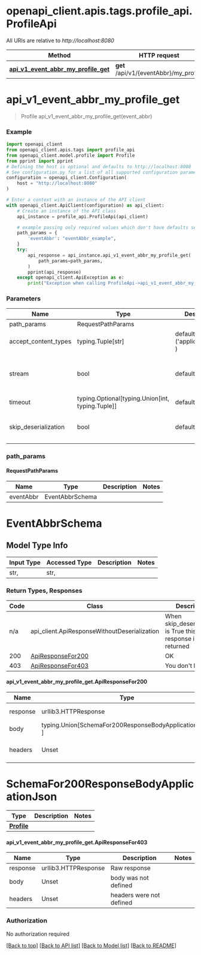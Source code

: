 <a name="__pageTop"></a>
# openapi_client.apis.tags.profile_api.ProfileApi

All URIs are relative to *http://localhost:8080*

Method | HTTP request | Description
------------- | ------------- | -------------
[**api_v1_event_abbr_my_profile_get**](#api_v1_event_abbr_my_profile_get) | **get** /api/v1/{eventAbbr}/my_profile | 

# **api_v1_event_abbr_my_profile_get**
<a name="api_v1_event_abbr_my_profile_get"></a>
> Profile api_v1_event_abbr_my_profile_get(event_abbr)



### Example

```python
import openapi_client
from openapi_client.apis.tags import profile_api
from openapi_client.model.profile import Profile
from pprint import pprint
# Defining the host is optional and defaults to http://localhost:8080
# See configuration.py for a list of all supported configuration parameters.
configuration = openapi_client.Configuration(
    host = "http://localhost:8080"
)

# Enter a context with an instance of the API client
with openapi_client.ApiClient(configuration) as api_client:
    # Create an instance of the API class
    api_instance = profile_api.ProfileApi(api_client)

    # example passing only required values which don't have defaults set
    path_params = {
        'eventAbbr': "eventAbbr_example",
    }
    try:
        api_response = api_instance.api_v1_event_abbr_my_profile_get(
            path_params=path_params,
        )
        pprint(api_response)
    except openapi_client.ApiException as e:
        print("Exception when calling ProfileApi->api_v1_event_abbr_my_profile_get: %s\n" % e)
```
### Parameters

Name | Type | Description  | Notes
------------- | ------------- | ------------- | -------------
path_params | RequestPathParams | |
accept_content_types | typing.Tuple[str] | default is ('application/json', ) | Tells the server the content type(s) that are accepted by the client
stream | bool | default is False | if True then the response.content will be streamed and loaded from a file like object. When downloading a file, set this to True to force the code to deserialize the content to a FileSchema file
timeout | typing.Optional[typing.Union[int, typing.Tuple]] | default is None | the timeout used by the rest client
skip_deserialization | bool | default is False | when True, headers and body will be unset and an instance of api_client.ApiResponseWithoutDeserialization will be returned

### path_params
#### RequestPathParams

Name | Type | Description  | Notes
------------- | ------------- | ------------- | -------------
eventAbbr | EventAbbrSchema | | 

# EventAbbrSchema

## Model Type Info
Input Type | Accessed Type | Description | Notes
------------ | ------------- | ------------- | -------------
str,  | str,  |  | 

### Return Types, Responses

Code | Class | Description
------------- | ------------- | -------------
n/a | api_client.ApiResponseWithoutDeserialization | When skip_deserialization is True this response is returned
200 | [ApiResponseFor200](#api_v1_event_abbr_my_profile_get.ApiResponseFor200) | OK
403 | [ApiResponseFor403](#api_v1_event_abbr_my_profile_get.ApiResponseFor403) | You don&#x27;t logged in

#### api_v1_event_abbr_my_profile_get.ApiResponseFor200
Name | Type | Description  | Notes
------------- | ------------- | ------------- | -------------
response | urllib3.HTTPResponse | Raw response |
body | typing.Union[SchemaFor200ResponseBodyApplicationJson, ] |  |
headers | Unset | headers were not defined |

# SchemaFor200ResponseBodyApplicationJson
Type | Description  | Notes
------------- | ------------- | -------------
[**Profile**](../../models/Profile.md) |  | 


#### api_v1_event_abbr_my_profile_get.ApiResponseFor403
Name | Type | Description  | Notes
------------- | ------------- | ------------- | -------------
response | urllib3.HTTPResponse | Raw response |
body | Unset | body was not defined |
headers | Unset | headers were not defined |

### Authorization

No authorization required

[[Back to top]](#__pageTop) [[Back to API list]](../../../README.md#documentation-for-api-endpoints) [[Back to Model list]](../../../README.md#documentation-for-models) [[Back to README]](../../../README.md)


